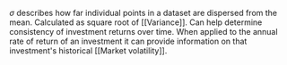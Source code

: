 $\sigma$ describes how far individual points in a dataset are dispersed from the mean.
Calculated as square root of [[Variance]]. Can help determine consistency of investment returns over time.
When applied to the annual rate of return of an investment it can provide information on that investment's historical [[Market volatility]].
